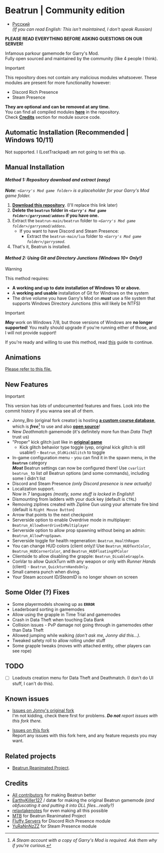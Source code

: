 # Beatrun | Community edition

* [Русский](./README_ru.md)\
  *(If you can read English: This isn't maintained, I don't speak Russian)*

**PLEASE READ EVERYTHING BEFORE ASKING QUESTIONS ON OUR SERVER!**

Infamous parkour gamemode for Garry's Mod.\
Fully open sourced and maintained by the community (like 4 people I think).

> [!IMPORTANT]
> This repository does not contain any malicious modules whatsoever. These modules are present for more functionality however:
>
> * Discord Rich Presence
> * Steam Presence
>
> **They are optional and can be removed at any time.**\
> You can find all compiled modules **[here](lua/bin)** in the repository.\
> Check **[Credits](#credits)** section for module source code.

## Automatic Installation (Recommended | Windows 10/11)

Not supported. I (LostTrackpad) am not going to set this up.

## Manual Installation

#### *Method 1: Repository download and extract (easy)*

***Note**: `<Garry's Mod game folder>` is a placeholder for your Garry's Mod game folder.*

1. **[Download this repository](example.com)**. (I'll replace this link later)
2. **Delete the `beatrun` folder in *`<Garry's Mod game folder>/garrysmod/addons`* if you have one.**
3. Extract the `beatrun-main/beatrun` folder to *`<Garry's Mod game folder>/garrysmod/addons`*.
   * If you want to have Discord and Steam Presence:
     * Extract the `beatrun-main/lua` folder to *`<Garry's Mod game folder>/garrysmod`*.
4. That's it, Beatrun is installed.

#### *Method 2: Using Git and Directory Junctions* ***(Windows 10+ Only!)***
> [!WARNING]
> This method requires:<br>
> * **A working and up to date installation of Windows 10 or above.**
> * A **working and usable** installation of Git for Windows on the system
> * The drive volume you have Garry's Mod on ***must*** use a file system that supports Windows Directory Junctions (this will likely be NTFS)<br>

> [!IMPORTANT]
> ***May*** work on Windows 7/8, but those versions of Windows are **no longer supported**! You really should upgrade if you're running either of those, and I will not provide support!

If you're ready and willing to use this method, read [this](repocontent/WindowsGitInstallGuide.md) guide to continue.


## Animations

[Please refer to this file.](beatrun/README.md)

## New Features

> [!IMPORTANT]
> This version has *lots* of undocumented features and fixes. Look into the commit history if you wanna see all of them.

* Jonny_Bro (original fork creator) is hosting **[a custom course database](https://courses.jonnybro.ru)**, which is ***free***[^1] to use and also **[open source](https://git.jonnybro.ru/jonny_bro/beatrun-courses-server-express)**!
* New *Deathmatch* gamemode (it's definitely more fun than *Data Theft* trust us)
* "Proper" kick glitch just like in **[original game](https://www.youtube.com/watch?v=zK5y3NBUStc)**
  * Kick glitch behavior type toggle (yep, original kick glitch is still usable!) - `Beatrun_OldKickGlitch` to toggle
* In-game configuration menu - you can find it in the spawn menu, in the **`Beatrun`** category\
  ***Most*** Beatrun settings can now be configured there! Use `cvarlist beatrun_` to list *all* Beatrun options (and some commands), including some I didn't list
* Discord and Steam Presence *(only Discord presence is new actually)*
* Localization support.\
  Now in 7 languages *(mostly, some stuff is locked in English)*!
* Dismounting from ladders with your duck key (default is `CTRL`)
* Removing ziplines created with Zipline Gun using your alternate fire bind (default is `Right Mouse Button`)
* Arrow that points to the next checkpoint
* Serverside option to enable Overdrive mode in multiplayer: `Beatrun_AllowOverdriveInMultiplayer`
* Serverside option to allow prop spawning without being an admin: `Beatrun_AllowPropSpawn`.
* Serverside toggle for health regeneration: `Beatrun_HealthRegen`
* You can change HUD colors (client only)! Use `Beatrun_HUDTextColor`, `Beatrun_HUDCornerColor`, and `Beatrun_HUDFloatingXPColor`
* Clientside to allow disabling the grapple: `Beatrun_DisableGrapple`.
* ConVar to allow QuickTurn with any weapon or only with *Runner Hands* (client) - `Beatrun_QuickturnHandsOnly`.
* Small camera punch when diving.
* Your Steam account ID/*SteamID* is no longer shown on screen
## Some Older (?) Fixes

* Some playermodels showing up as **`ERROR`**
* Leaderboard sorting in gamemodes
* Allow using the grapple in Time Trial and gamemodes
* Crash in Data Theft when touching Data Bank
* Collision issues - PvP damage not going through in gamemodes other than Data Theft
* Allowed jumping while walking *(don't ask me, Jonny did this...)*.
* Tweaked safety roll to allow rolling under stuff
* Some grapple tweaks (moves with attached entity, other players can see rope)

## TODO

* [ ] Loadouts creation menu for Data Theft and Deathmatch. (I don't do UI stuff, I can't do this).

## Known issues

* [Issues on Jonny's original fork](https://github.com/JonnyBro/beatrun/issues)\
I'm not kidding, check there first for problems. ***Do not** report issues with this fork there.*

* [Issues on this fork](https://github.com/LostTrackpad/beatrun-forked/issues)\
  Report any issues with this fork here, and any feature requests you may want.

## Related projects

* [Beatrun Reanimated Project](https://github.com/JonnyBro/beatrun-anims).

## Credits

* [All contributors](https://github.com/JonnyBro/beatrun/graphs/contributors) for making Beatrun better
* [EarthyKiller127](https://www.youtube.com/channel/UCiFqPwGo4x0J65xafIaECDQ) / datæ for making the original Beatrun gamemode *(and obfuscating it and putting it into DLL files...really?)*
* [relaxtakenotes](https://github.com/relaxtakenotes) for even making all this possible
* [MTB](https://www.youtube.com/@MTB396) for Beatrun Reanimated Project
* [Fluffy Servers](https://github.com/fluffy-servers/gmod-discord-rpc) for Discord Rich Presence module
* [YuRaNnNzZZ](https://github.com/YuRaNnNzZZ/gmcl_steamrichpresencer) for Steam Presence module

[^1]: *A Steam account with a copy of Garry's Mod is required. Ask them why if you're curious.*